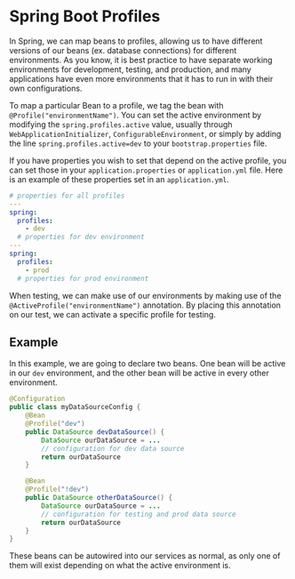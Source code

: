 # Spring Boot Profiles
In Spring, we can map beans to profiles, allowing us to have different versions of our beans (ex. database connections) for different environments. As you know, it is best practice to have separate working environments for development, testing, and production, and many applications have even more environments that it has to run in with their own configurations.

To map a particular Bean to a profile, we tag  the bean with `@Profile("environmentName")`. You can set the active environment by modifying the `spring.profiles.active` value, usually through `WebApplicationInitializer`, `ConfigurableEnvironment`, or simply by adding the line `spring.profiles.active=dev` to your `bootstrap.properties` file.

If you have properties you wish to set that depend on the active profile, you can set those in your `application.properties` or `application.yml` file. Here is an example of these properties set in an `application.yml`.
```yml
# properties for all profiles
---
spring:
  profiles:
    - dev
  # properties for dev environment
---
spring:
  profiles:
    - prod
  # properties for prod environment
```

When testing, we can make use of our environments by making use of the `@ActiveProfile("environmentName")` annotation. By placing this annotation on our test, we can activate a specific profile for testing.

## Example

In this example, we are going to declare two beans. One bean will be active in our `dev` environment, and the other bean will be active in every other environment.

```Java
@Configuration
public class myDataSourceConfig {
    @Bean
    @Profile("dev")
    public DataSource devDataSource() {
        DataSource ourDataSource = ...
        // configuration for dev data source
        return ourDataSource
    }

    @Bean
    @Profile("!dev")
    public DataSource otherDataSource() {
        DataSource ourDataSource = ...
        // configuration for testing and prod data source
        return ourDataSource
    }
}
```

These beans can be autowired into our services as normal, as only one of them will exist depending on what the active environment is.
